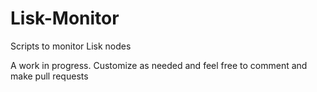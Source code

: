 # Lisk-Monitor

Scripts to monitor Lisk nodes

A work in progress.  Customize as needed and feel free to comment and make pull requests
